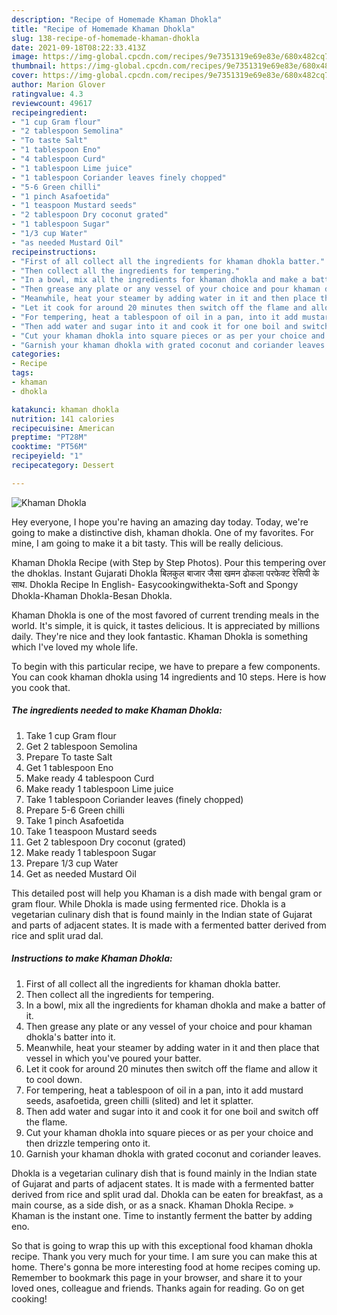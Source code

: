 ```yaml
---
description: "Recipe of Homemade Khaman Dhokla"
title: "Recipe of Homemade Khaman Dhokla"
slug: 138-recipe-of-homemade-khaman-dhokla
date: 2021-09-18T08:22:33.413Z
image: https://img-global.cpcdn.com/recipes/9e7351319e69e83e/680x482cq70/khaman-dhokla-recipe-main-photo.jpg
thumbnail: https://img-global.cpcdn.com/recipes/9e7351319e69e83e/680x482cq70/khaman-dhokla-recipe-main-photo.jpg
cover: https://img-global.cpcdn.com/recipes/9e7351319e69e83e/680x482cq70/khaman-dhokla-recipe-main-photo.jpg
author: Marion Glover
ratingvalue: 4.3
reviewcount: 49617
recipeingredient:
- "1 cup Gram flour"
- "2 tablespoon Semolina"
- "To taste Salt"
- "1 tablespoon Eno"
- "4 tablespoon Curd"
- "1 tablespoon Lime juice"
- "1 tablespoon Coriander leaves finely chopped"
- "5-6 Green chilli"
- "1 pinch Asafoetida"
- "1 teaspoon Mustard seeds"
- "2 tablespoon Dry coconut grated"
- "1 tablespoon Sugar"
- "1/3 cup Water"
- "as needed Mustard Oil"
recipeinstructions:
- "First of all collect all the ingredients for khaman dhokla batter."
- "Then collect all the ingredients for tempering."
- "In a bowl, mix all the ingredients for khaman dhokla and make a batter of it."
- "Then grease any plate or any vessel of your choice and pour khaman dhokla&#39;s batter into it."
- "Meanwhile, heat your steamer by adding water in it and then place that vessel in which you&#39;ve poured your batter."
- "Let it cook for around 20 minutes then switch off the flame and allow it to cool down."
- "For tempering, heat a tablespoon of oil in a pan, into it add mustard seeds, asafoetida, green chilli (slited) and let it splatter."
- "Then add water and sugar into it and cook it for one boil and switch off the flame."
- "Cut your khaman dhokla into square pieces or as per your choice and then drizzle tempering onto it."
- "Garnish your khaman dhokla with grated coconut and coriander leaves."
categories:
- Recipe
tags:
- khaman
- dhokla

katakunci: khaman dhokla 
nutrition: 141 calories
recipecuisine: American
preptime: "PT28M"
cooktime: "PT56M"
recipeyield: "1"
recipecategory: Dessert

---
```



![Khaman Dhokla](https://img-global.cpcdn.com/recipes/9e7351319e69e83e/680x482cq70/khaman-dhokla-recipe-main-photo.jpg)

Hey everyone, I hope you're having an amazing day today. Today, we're going to make a distinctive dish, khaman dhokla. One of my favorites. For mine, I am going to make it a bit tasty. This will be really delicious.

Khaman Dhokla Recipe (with Step by Step Photos). Pour this tempering over the dhoklas. Instant Gujarati Dhokla बिलकुल बाजार जैसा खमन ढोकला परफेक्ट रेसिपी के साथ. Dhokla Recipe In English- Easycookingwithekta-Soft and Spongy Dhokla-Khaman Dhokla-Besan Dhokla.

Khaman Dhokla is one of the most favored of current trending meals in the world. It's simple, it is quick, it tastes delicious. It is appreciated by millions daily. They're nice and they look fantastic. Khaman Dhokla is something which I've loved my whole life.


To begin with this particular recipe, we have to prepare a few components. You can cook khaman dhokla using 14 ingredients and 10 steps. Here is how you cook that.

<!--inarticleads1-->

##### The ingredients needed to make Khaman Dhokla:

1. Take 1 cup Gram flour
1. Get 2 tablespoon Semolina
1. Prepare To taste Salt
1. Get 1 tablespoon Eno
1. Make ready 4 tablespoon Curd
1. Make ready 1 tablespoon Lime juice
1. Take 1 tablespoon Coriander leaves (finely chopped)
1. Prepare 5-6 Green chilli
1. Take 1 pinch Asafoetida
1. Take 1 teaspoon Mustard seeds
1. Get 2 tablespoon Dry coconut (grated)
1. Make ready 1 tablespoon Sugar
1. Prepare 1/3 cup Water
1. Get as needed Mustard Oil


This detailed post will help you Khaman is a dish made with bengal gram or gram flour. While Dhokla is made using fermented rice. Dhokla is a vegetarian culinary dish that is found mainly in the Indian state of Gujarat and parts of adjacent states. It is made with a fermented batter derived from rice and split urad dal. 

<!--inarticleads2-->

##### Instructions to make Khaman Dhokla:

1. First of all collect all the ingredients for khaman dhokla batter.
1. Then collect all the ingredients for tempering.
1. In a bowl, mix all the ingredients for khaman dhokla and make a batter of it.
1. Then grease any plate or any vessel of your choice and pour khaman dhokla&#39;s batter into it.
1. Meanwhile, heat your steamer by adding water in it and then place that vessel in which you&#39;ve poured your batter.
1. Let it cook for around 20 minutes then switch off the flame and allow it to cool down.
1. For tempering, heat a tablespoon of oil in a pan, into it add mustard seeds, asafoetida, green chilli (slited) and let it splatter.
1. Then add water and sugar into it and cook it for one boil and switch off the flame.
1. Cut your khaman dhokla into square pieces or as per your choice and then drizzle tempering onto it.
1. Garnish your khaman dhokla with grated coconut and coriander leaves.


Dhokla is a vegetarian culinary dish that is found mainly in the Indian state of Gujarat and parts of adjacent states. It is made with a fermented batter derived from rice and split urad dal. Dhokla can be eaten for breakfast, as a main course, as a side dish, or as a snack. Khaman Dhokla Recipe. » Khaman is the instant one. Time to instantly ferment the batter by adding eno. 

So that is going to wrap this up with this exceptional food khaman dhokla recipe. Thank you very much for your time. I am sure you can make this at home. There's gonna be more interesting food at home recipes coming up. Remember to bookmark this page in your browser, and share it to your loved ones, colleague and friends. Thanks again for reading. Go on get cooking!
